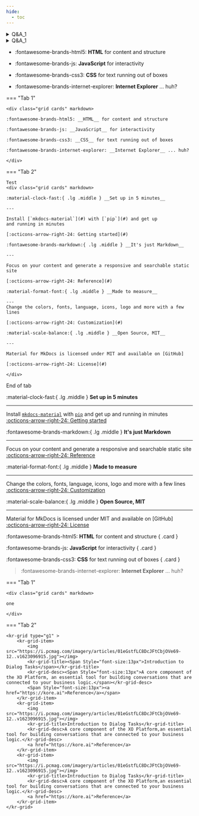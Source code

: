 ```yaml
---
hide:
  - toc
---
```


<details>
    <summary>Q&A_1</summary>
    <p>Q&A_1_content</p>
    </details>
<details>
    <summary>Q&A_1</summary>
    <p>Q&A_1_content</p>
    </details>

<div class="grid cards" markdown>

- :fontawesome-brands-html5: __HTML__ for content and structure

- :fontawesome-brands-js: __JavaScript__ for interactivity

- :fontawesome-brands-css3: __CSS__ for text running out of boxes

- :fontawesome-brands-internet-explorer: __Internet Explorer__ ... huh?

</div>

=== "Tab 1"

    <div class="grid cards" markdown>

    :fontawesome-brands-html5: __HTML__ for content and structure

    :fontawesome-brands-js: __JavaScript__ for interactivity
    
    :fontawesome-brands-css3: __CSS__ for text running out of boxes
    
    :fontawesome-brands-internet-explorer: __Internet Explorer__ ... huh?
    
    </div>

=== "Tab 2"

    Test
    <div class="grid cards" markdown>

    :material-clock-fast:{ .lg .middle } __Set up in 5 minutes__

    ---

    Install [`mkdocs-material`](#) with [`pip`](#) and get up
    and running in minutes

    [:octicons-arrow-right-24: Getting started](#)

    :fontawesome-brands-markdown:{ .lg .middle } __It's just Markdown__

    ---

    Focus on your content and generate a responsive and searchable static site

    [:octicons-arrow-right-24: Reference](#)

    :material-format-font:{ .lg .middle } __Made to measure__

    ---
    Change the colors, fonts, language, icons, logo and more with a few lines

    [:octicons-arrow-right-24: Customization](#)

    :material-scale-balance:{ .lg .middle } __Open Source, MIT__

    ---

    Material for MkDocs is licensed under MIT and available on [GitHub]

    [:octicons-arrow-right-24: License](#)
    
    </div>


End of tab

<div class="grid cards" markdown>

:material-clock-fast:{ .lg .middle } __Set up in 5 minutes__

---

Install [`mkdocs-material`](#) with [`pip`](#) and get up
and running in minutes
[:octicons-arrow-right-24: Getting started](#)

:fontawesome-brands-markdown:{ .lg .middle } __It's just Markdown__

---

Focus on your content and generate a responsive and searchable static site
[:octicons-arrow-right-24: Reference](#)

:material-format-font:{ .lg .middle } __Made to measure__

---

Change the colors, fonts, language, icons, logo and more with a few lines
[:octicons-arrow-right-24: Customization](#)

:material-scale-balance:{ .lg .middle } __Open Source, MIT__

---

Material for MkDocs is licensed under MIT and available on [GitHub]
[:octicons-arrow-right-24: License](#)

</div>

<div class="grid" markdown>

:fontawesome-brands-html5: __HTML__ for content and structure
{ .card }

:fontawesome-brands-js: __JavaScript__ for interactivity
{ .card }

:fontawesome-brands-css3: __CSS__ for text running out of boxes
{ .card }

> :fontawesome-brands-internet-explorer: __Internet Explorer__ ... huh?

</div>






=== "Tab 1"

    <div class="grid cards" markdown>

    one
    
    </div>

=== "Tab 2"

    <kr-grid type="g1" >
        <kr-grid-item>
            <img src="https://i.pcmag.com/imagery/articles/01eGstfLC8DcJFtCbjOVe69-12..v1623096915.jpg"></img>
            <kr-grid-title><Span Style="font-size:13px">Introduction to Dialog Tasks</span></kr-grid-title>
            <kr-grid-desc><Span Style="font-size:13px">A core component of the XO Platform, an essential tool for building conversations that are connected to your business logic.</span></kr-grid-desc>
            <Span Style="font-size:13px"><a href="https://kore.ai">Reference</a></span>
        </kr-grid-item>
        <kr-grid-item>
            <img src="https://i.pcmag.com/imagery/articles/01eGstfLC8DcJFtCbjOVe69-12..v1623096915.jpg"></img>
            <kr-grid-title>Introduction to Dialog Tasks</kr-grid-title>
            <kr-grid-desc>A core component of the XO Platform,an essential tool for building conversations that are connected to your business logic.</kr-grid-desc>
            <a href="https://kore.ai">Reference</a>
        </kr-grid-item>
        <kr-grid-item>
            <img src="https://i.pcmag.com/imagery/articles/01eGstfLC8DcJFtCbjOVe69-12..v1623096915.jpg"></img>
            <kr-grid-title>Introduction to Dialog Tasks</kr-grid-title>
            <kr-grid-desc>A core component of the XO Platform,an essential tool for building conversations that are connected to your business logic.</kr-grid-desc>
            <a href="https://kore.ai">Reference</a>
        </kr-grid-item>
    </kr-grid>
